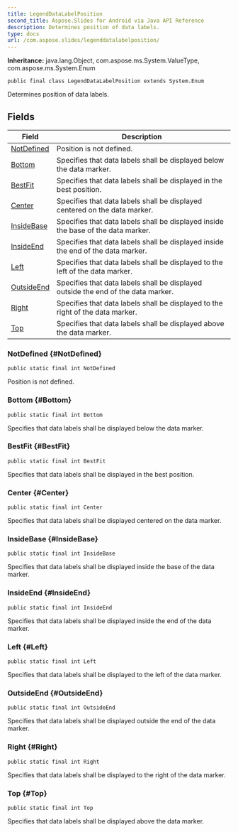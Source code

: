 ```yaml
---
title: LegendDataLabelPosition
second_title: Aspose.Slides for Android via Java API Reference
description: Determines position of data labels.
type: docs
url: /com.aspose.slides/legenddatalabelposition/
---
```

**Inheritance:**
java.lang.Object, com.aspose.ms.System.ValueType, com.aspose.ms.System.Enum
```
public final class LegendDataLabelPosition extends System.Enum
```

Determines position of data labels.
## Fields

| Field | Description |
| --- | --- |
| [NotDefined](#NotDefined) | Position is not defined. |
| [Bottom](#Bottom) | Specifies that data labels shall be displayed below the data marker. |
| [BestFit](#BestFit) | Specifies that data labels shall be displayed in the best position. |
| [Center](#Center) | Specifies that data labels shall be displayed centered on the data marker. |
| [InsideBase](#InsideBase) | Specifies that data labels shall be displayed inside the base of the data marker. |
| [InsideEnd](#InsideEnd) | Specifies that data labels shall be displayed inside the end of the data marker. |
| [Left](#Left) | Specifies that data labels shall be displayed to the left of the data marker. |
| [OutsideEnd](#OutsideEnd) | Specifies that data labels shall be displayed outside the end of the data marker. |
| [Right](#Right) | Specifies that data labels shall be displayed to the right of the data marker. |
| [Top](#Top) | Specifies that data labels shall be displayed above the data marker. |
### NotDefined {#NotDefined}
```
public static final int NotDefined
```


Position is not defined.

### Bottom {#Bottom}
```
public static final int Bottom
```


Specifies that data labels shall be displayed below the data marker.

### BestFit {#BestFit}
```
public static final int BestFit
```


Specifies that data labels shall be displayed in the best position.

### Center {#Center}
```
public static final int Center
```


Specifies that data labels shall be displayed centered on the data marker.

### InsideBase {#InsideBase}
```
public static final int InsideBase
```


Specifies that data labels shall be displayed inside the base of the data marker.

### InsideEnd {#InsideEnd}
```
public static final int InsideEnd
```


Specifies that data labels shall be displayed inside the end of the data marker.

### Left {#Left}
```
public static final int Left
```


Specifies that data labels shall be displayed to the left of the data marker.

### OutsideEnd {#OutsideEnd}
```
public static final int OutsideEnd
```


Specifies that data labels shall be displayed outside the end of the data marker.

### Right {#Right}
```
public static final int Right
```


Specifies that data labels shall be displayed to the right of the data marker.

### Top {#Top}
```
public static final int Top
```


Specifies that data labels shall be displayed above the data marker.

